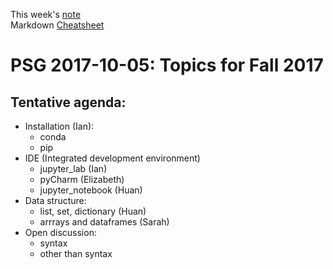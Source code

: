 This week's [note](
https://hackmd.io/GYTgHA7CBMAMDGBaALANlWFJYENECNZhVEBmefECBHfeCaIA#)  
Markdown [Cheatsheet](https://guides.github.com/pdfs/markdown-cheatsheet-online.pdf)
# PSG 2017-10-05: Topics for Fall 2017

## Tentative agenda:
- Installation (Ian): 
	- conda 
	- pip 
- IDE (Integrated development environment)
	- jupyter_lab (Ian)
	- pyCharm (Elizabeth) 
	- jupyter_notebook (Huan)
- Data structure:
	- list, set, dictionary (Huan)
	- arrrays and dataframes (Sarah)
- Open discussion: 
	- syntax
	- other than syntax